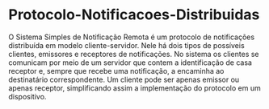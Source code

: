 # Protocolo-Notificacoes-Distribuidas
O Sistema Simples de Notificação Remota é um protocolo de notificações distribuída em modelo cliente-servidor.
Nele há dois tipos de possíveis clientes, emissores e receptores de notificações.
No sistema os clientes se comunicam por meio de um servidor que contem a identificação de casa receptor e,
sempre que recebe uma notificação,
a encaminha ao destinatário correspondente.
Um cliente pode ser apenas emissor ou apenas receptor, simplificando assim a implementação do protocolo em um dispositivo.
